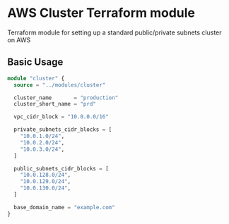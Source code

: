 # AWS Cluster Terraform module

Terraform module for setting up a standard public/private subnets cluster on AWS

## Basic Usage

```terraform
module "cluster" {
  source = "../modules/cluster"

  cluster_name       = "production"
  cluster_short_name = "prd"

  vpc_cidr_block = "10.0.0.0/16"

  private_subnets_cidr_blocks = [
    "10.0.1.0/24",
    "10.0.2.0/24",
    "10.0.3.0/24",
  ]

  public_subnets_cidr_blocks = [
    "10.0.128.0/24",
    "10.0.129.0/24",
    "10.0.130.0/24",
  ]

  base_domain_name = "example.com"
}
```

